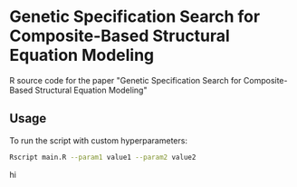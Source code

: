 # Genetic Specification Search for Composite-Based Structural Equation Modeling

R source code for the paper "Genetic Specification Search for Composite-Based Structural Equation Modeling"

## Usage
To run the script with custom hyperparameters:
```bash
Rscript main.R --param1 value1 --param2 value2
```
hi
